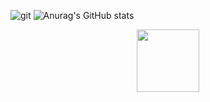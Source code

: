 ![git](https://user-images.githubusercontent.com/89920196/147543273-68e283e5-e3ae-42b2-9416-c4edf3bc62e1.JPG)
![Anurag's GitHub stats](https://github-readme-stats.vercel.app/api?username=youngthing&show_icons=true&theme=graywhite)

<div align=center><a href="https://youngg.notion.site/About-youngg-d1ffd53bd1d147ee831199b0987494de" target="_blank"><img src="https://img.shields.io/badge/Notion-000000?style=flat-square&logo=Notion&logoColor=white" style="width:100px;"></a><div>

<!--
**youngthing/youngthing** is a ✨ _special_ ✨ repository because its `README.md` (this file) appears on your GitHub profile.

Here are some ideas to get you started:

- 🔭 I’m currently working on ...
- 🌱 I’m currently learning ...
- 👯 I’m looking to collaborate on ...
- 🤔 I’m looking for help with ...
- 💬 Ask me about ...
- 📫 How to reach me: ...
- 😄 Pronouns: ...
- ⚡ Fun fact: ...
-->
